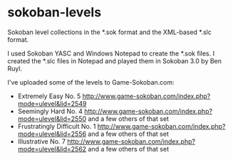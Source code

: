 # sokoban-levels
Sokoban level collections in the *.sok format and the XML-based *.slc format.

I used Sokoban YASC and Windows Notepad to create the *.sok files. I created the *.slc files in Notepad and played them in Sokoban 3.0 by Ben Ruyl.

I've uploaded some of the levels to Game-Sokoban.com:

- Extremely Easy No. 5 http://www.game-sokoban.com/index.php?mode=ulevel&lid=2549
- Seemingly Hard No. 4 http://www.game-sokoban.com/index.php?mode=ulevel&lid=2550 and a few others of that set
- Frustratingly Difficult No. 1 http://www.game-sokoban.com/index.php?mode=ulevel&lid=2556 and a few others of that set
- Illustrative No. 7 http://www.game-sokoban.com/index.php?mode=ulevel&lid=2562 and a few others of that set
